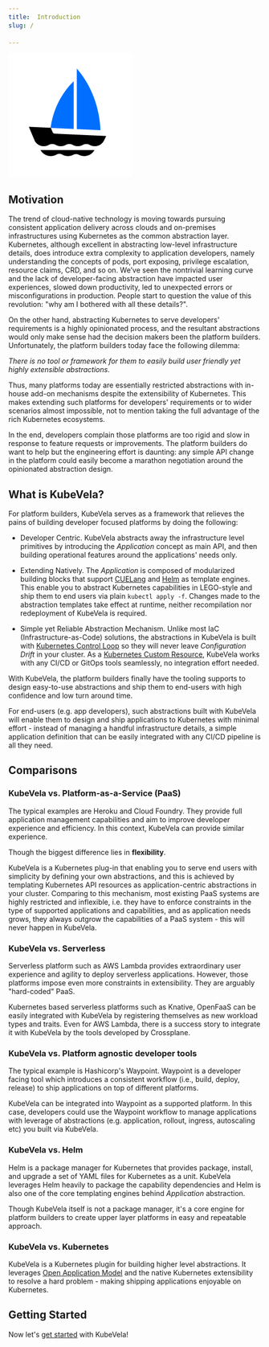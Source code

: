 ```yaml
---
title:  Introduction
slug: / 

---
```


![alt](../resources/KubeVela-01.png)

## Motivation

The trend of cloud-native technology is moving towards pursuing consistent application delivery across clouds and on-premises infrastructures using Kubernetes as the common abstraction layer. Kubernetes, although excellent in abstracting low-level infrastructure details, does introduce extra complexity to application developers, namely understanding the concepts of pods, port exposing, privilege escalation, resource claims, CRD, and so on. We’ve seen the nontrivial learning curve and the lack of developer-facing abstraction have impacted user experiences, slowed down productivity, led to unexpected errors or misconfigurations in production. People start to question the value of this revolution: "why am I bothered with all these details?".

On the other hand, abstracting Kubernetes to serve developers' requirements is a highly opinionated process, and the resultant abstractions would only make sense had the decision makers been the platform builders. Unfortunately, the platform builders today face the following dilemma:

*There is no tool or framework for them to easily build user friendly yet highly extensible abstractions*. 

Thus, many platforms today are essentially restricted abstractions with in-house add-on mechanisms despite the extensibility of Kubernetes. This makes extending such platforms for developers' requirements or to wider scenarios almost impossible, not to mention taking the full advantage of the rich Kubernetes ecosystems.

In the end, developers complain those platforms are too rigid and slow in response to feature requests or improvements. The platform builders do want to help but the engineering effort is daunting: any simple API change in the platform could easily become a marathon negotiation around the opinionated abstraction design.

## What is KubeVela?

For platform builders, KubeVela serves as a framework that relieves the pains of building developer focused platforms by doing the following:

- Developer Centric. KubeVela abstracts away the infrastructure level primitives by introducing the *Application* concept as main API, and then building operational features around the applications' needs only.
 
- Extending Natively. The *Application* is composed of modularized building blocks that support [CUELang](https://github.com/cuelang/cue) and [Helm](https://helm.sh) as template engines. This enable you to abstract Kubernetes capabilities in LEGO-style and ship them to end users via plain `kubectl apply -f`. Changes made to the abstraction templates take effect at runtime, neither recompilation nor redeployment of KubeVela is required.

- Simple yet Reliable Abstraction Mechanism. Unlike most IaC (Infrastructure-as-Code) solutions, the abstractions in KubeVela is built with [Kubernetes Control Loop](https://kubernetes.io/docs/concepts/architecture/controller/) so they will never leave *Configuration Drift* in your cluster. As a [Kubernetes Custom Resource](https://kubernetes.io/docs/concepts/extend-kubernetes/api-extension/custom-resources/), KubeVela works with any CI/CD or GitOps tools seamlessly, no integration effort needed.

With KubeVela, the platform builders finally have the tooling supports to design easy-to-use abstractions and ship them to end-users with high confidence and low turn around time. 

For end-users (e.g. app developers), such abstractions built with KubeVela will enable them to design and ship applications to Kubernetes with minimal effort - instead of managing a handful infrastructure details, a simple application definition that can be easily integrated with any CI/CD pipeline is all they need.

## Comparisons

### KubeVela vs. Platform-as-a-Service (PaaS) 

The typical examples are Heroku and Cloud Foundry. They provide full application management capabilities and aim to improve developer experience and efficiency. In this context, KubeVela can provide similar experience.

Though the biggest difference lies in **flexibility**.

KubeVela is a Kubernetes plug-in that enabling you to serve end users with simplicity by defining your own abstractions, and this is achieved by templating Kubernetes API resources as application-centric abstractions in your cluster. Comparing to this mechanism, most existing PaaS systems are highly restricted and inflexible, i.e. they have to enforce constraints in the type of supported applications and capabilities, and as application needs grows, they always outgrow the capabilities of a PaaS system - this will never happen in KubeVela. 

### KubeVela vs. Serverless  

Serverless platform such as AWS Lambda provides extraordinary user experience and agility to deploy serverless applications. However, those platforms impose even more constraints in extensibility. They are arguably "hard-coded" PaaS.

Kubernetes based serverless platforms such as Knative, OpenFaaS can be easily integrated with KubeVela by registering themselves as new workload types and traits. Even for AWS Lambda, there is a success story to integrate it with KubeVela by the tools developed by Crossplane.

### KubeVela vs. Platform agnostic developer tools

The typical example is Hashicorp's Waypoint. Waypoint is a developer facing tool which introduces a consistent workflow (i.e., build, deploy, release) to ship applications on top of different platforms.

KubeVela can be integrated into Waypoint as a supported platform. In this case, developers could use the Waypoint workflow to manage applications with leverage of abstractions (e.g. application, rollout, ingress, autoscaling etc) you built via KubeVela.

### KubeVela vs. Helm 

Helm is a package manager for Kubernetes that provides package, install, and upgrade a set of YAML files for Kubernetes as a unit. KubeVela leverages Helm heavily to package the capability dependencies and Helm is also one of the core templating engines behind *Application* abstraction.

Though KubeVela itself is not a package manager, it's a core engine for platform builders to create upper layer platforms in easy and repeatable approach.

### KubeVela vs. Kubernetes

KubeVela is a Kubernetes plugin for building higher level abstractions. It leverages [Open Application Model](https://github.com/oam-dev/spec) and the native Kubernetes extensibility to resolve a hard problem - making shipping applications enjoyable on Kubernetes.

## Getting Started

Now let's [get started](./quick-start.md) with KubeVela!
